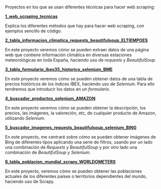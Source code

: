 Proyectos en los que se usan diferentes técnicas para hacer web scraping:

[**1_web_scraping_tecnicas**](./1_web_scraping_tecnicas/)

Explica los diferentes métodos que hay para hacer web scraping, con ejemplos sencillo de código.

[**2_tabla_informacion_climatica_requests_beautifulsoup_ELTIEMPOES**](./2_tabla_informacion_climatica_requests_beautifulsoup_ELTIEMPOES/)

En este proyecto veremos cómo se pueden extraer datos de una página web que contiene información climática en diversas estaciones meteorológicas en toda España, haciendo uso de _requests_ y _BeautifulSoup_.

[**3_tabla_formulario_ibex35_historico_selenium_BME**](./3_tabla_formulario_ibex35_historico_selenium_BME/)

En este proyecto veremos cómo se pueden obtener datos de una tabla de precios históricos de los índices IBEX, haciendo uso de _Selenium_. Para ello tendremos que introducir los datos en un _formulario_.

[**4_buscador_productos_selenium_AMAZON**](./4_buscador_productos_selenium_AMAZON/)

En este proyecto veremos cómo se pueden obtener la descripción, los precios, las imágenes, la valoreción, etc, de cualquier producto de Amazon, utilizando _Selenium_.

[**5_buscador_imagenes_requests_beautifulsoup_selenium_BING**](./5_buscador_imagenes_requests_beautifulsoup_selenium_BING/)

En este proyecto, me centraré sobre cómo se pueden obtener imágenes de Bing de diferentes tipos aplicando una serie de filtros, usando por un lado una combinación de _Requests y BeautifulSoup_ y por otro lado una combinación de _BeautifulSoup y Selenium_.

[**6_tabla_poblacion_mundial_scrapy_WORLDOMETERS**](./6_tabla_poblacion_mundial_scrapy_WORLDOMETERS/)

En este proyecto, veremos cómo se pueden obtener las poblaciones actuales de los diferentes países o territorios dependientes del mundo, haciendo uso de Scrapy.
